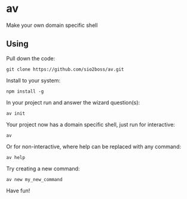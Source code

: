 # av

Make your own domain specific shell

## Using

Pull down the code:

    git clone https://github.com/sio2boss/av.git

Install to your system:

    npm install -g

In your project run and answer the wizard question(s):

    av init

Your project now has a domain specific shell, just run for interactive:

	av

Or for non-interactive, where help can be replaced with any command:

	av help

Try creating a new command:

	av new my_new_command

Have fun!